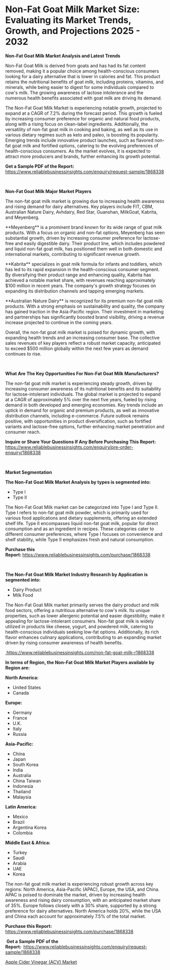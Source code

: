 <p><h1>Non-Fat Goat Milk Market Size: Evaluating its Market Trends, Growth, and Projections 2025 - 2032</h1></p><p><strong>Non-Fat Goat Milk Market Analysis and Latest Trends</strong></p>
<p><p>Non-Fat Goat Milk is derived from goats and has had its fat content removed, making it a popular choice among health-conscious consumers looking for a dairy alternative that is lower in calories and fat. This product retains the nutritional benefits of goat milk, including proteins, vitamins, and minerals, while being easier to digest for some individuals compared to cow's milk. The growing awareness of lactose intolerance and the numerous health benefits associated with goat milk are driving its demand.</p><p>The Non-Fat Goat Milk Market is experiencing notable growth, projected to expand at a CAGR of 7.2% during the forecast period. This growth is fueled by increasing consumer preference for organic and natural food products, along with a rising focus on clean-label ingredients. Additionally, the versatility of non-fat goat milk in cooking and baking, as well as its use in various dietary regimes such as keto and paleo, is boosting its popularity. Emerging trends include innovative product launches, such as flavored non-fat goat milk and fortified options, catering to the evolving preferences of health-conscious consumers. As the market evolves, it is expected to attract more producers and brands, further enhancing its growth potential.</p></p>
<p><strong>Get a Sample PDF of the Report:&nbsp;</strong> <a href="https://www.reliablebusinessinsights.com/enquiry/request-sample/1868338?utm_campaign=2244&utm_medium=2&utm_source=Github&utm_content=ia&utm_term=15022025&utm_id=non-fat-goat-milk">https://www.reliablebusinessinsights.com/enquiry/request-sample/1868338</a></p>
<p>&nbsp;</p>
<p><strong>Non-Fat Goat Milk Major Market Players</strong></p>
<p><p>The non-fat goat milk market is growing due to increasing health awareness and rising demand for dairy alternatives. Key players include FIT, CBM, Australian Nature Dairy, Avhdairy, Red Star, Guanshan, MilkGoat, Kabrita, and Meyenberg. </p><p>**Meyenberg** is a prominent brand known for its wide range of goat milk products. With a focus on organic and non-fat options, Meyenberg has seen substantial growth, driven by increasing consumer preference for lactose-free and easily digestible dairy. Their product line, which includes powdered and liquid non-fat goat milk, has positioned them well in both domestic and international markets, contributing to significant revenue growth.</p><p>**Kabrita** specializes in goat milk formula for infants and toddlers, which has led to its rapid expansion in the health-conscious consumer segment. By diversifying their product range and enhancing quality, Kabrita has achieved a notable market share, with revenues reaching approximately $100 million in recent years. The company's growth strategy focuses on expanding its distribution channels and tapping emerging markets.</p><p>**Australian Nature Dairy** is recognized for its premium non-fat goat milk products. With a strong emphasis on sustainability and quality, the company has gained traction in the Asia-Pacific region. Their investment in marketing and partnerships has significantly boosted brand visibility, driving a revenue increase projected to continue in the coming years.</p><p>Overall, the non-fat goat milk market is poised for dynamic growth, with expanding health trends and an increasing consumer base. The collective sales revenues of key players reflect a robust market capacity, anticipated to exceed $500 million globally within the next few years as demand continues to rise.</p></p>
<p>&nbsp;</p>
<p><strong>What Are The Key Opportunities For Non-Fat Goat Milk Manufacturers?</strong></p>
<p><p>The non-fat goat milk market is experiencing steady growth, driven by increasing consumer awareness of its nutritional benefits and its suitability for lactose-intolerant individuals. The global market is projected to expand at a CAGR of approximately 5% over the next five years, fueled by rising demand in both developed and emerging economies. Key trends include an uptick in demand for organic and premium products, as well as innovative distribution channels, including e-commerce. Future outlook remains positive, with opportunities in product diversification, such as fortified variants and lactose-free options, further enhancing market penetration and consumer reach.</p></p>
<p><strong>Inquire or Share Your Questions If Any Before Purchasing This Report:</strong> <a href="https://www.reliablebusinessinsights.com/enquiry/pre-order-enquiry/1868338?utm_campaign=2244&utm_medium=2&utm_source=Github&utm_content=ia&utm_term=15022025&utm_id=non-fat-goat-milk">https://www.reliablebusinessinsights.com/enquiry/pre-order-enquiry/1868338</a></p>
<p>&nbsp;</p>
<p><strong>Market Segmentation</strong></p>
<p><strong>The Non-Fat Goat Milk Market Analysis by types is segmented into:</strong></p>
<p><ul><li>Type I</li><li>Type II</li></ul></p>
<p><p>The Non-Fat Goat Milk market can be categorized into Type I and Type II. Type I refers to non-fat goat milk powder, which is primarily used for various food applications and dietary supplements, offering an extended shelf life. Type II encompasses liquid non-fat goat milk, popular for direct consumption and as an ingredient in recipes. These categories cater to different consumer preferences, where Type I focuses on convenience and shelf stability, while Type II emphasizes fresh and natural consumption.</p></p>
<p><strong>Purchase this Report:&nbsp;</strong><a href="https://www.reliablebusinessinsights.com/purchase/1868338?utm_campaign=2244&utm_medium=2&utm_source=Github&utm_content=ia&utm_term=15022025&utm_id=non-fat-goat-milk">https://www.reliablebusinessinsights.com/purchase/1868338</a></p>
<p>&nbsp;</p>
<p><strong>The Non-Fat Goat Milk Market Industry Research by Application is segmented into:</strong></p>
<p><ul><li>Dairy Product</li><li>Milk Food</li></ul></p>
<p><p>The Non-Fat Goat Milk market primarily serves the dairy product and milk food sectors, offering a nutritious alternative to cow's milk. Its unique properties, such as lower allergenic potential and easier digestibility, make it appealing for lactose-intolerant consumers. Non-fat goat milk is widely utilized in products like cheese, yogurt, and powdered milk, catering to health-conscious individuals seeking low-fat options. Additionally, its rich flavor enhances culinary applications, contributing to an expanding market driven by rising consumer awareness of health benefits.</p></p>
<p><a href="https://www.reliablebusinessinsights.com/non-fat-goat-milk-r1868338?utm_campaign=2244&utm_medium=2&utm_source=Github&utm_content=ia&utm_term=15022025&utm_id=non-fat-goat-milk">&nbsp;https://www.reliablebusinessinsights.com/non-fat-goat-milk-r1868338</a></p>
<p><strong>In terms of Region, the Non-Fat Goat Milk Market Players available by Region are:</strong></p>
<p>
    <p> <strong> North America: </strong>
        <ul>
            <li>United States</li>
            <li>Canada</li>
        </ul>
        </p> 
    <p> <strong> Europe: </strong>
        <ul>
            <li>Germany</li>
            <li>France</li>
            <li>U.K.</li>
            <li>Italy</li>
            <li>Russia</li>
        </ul>
        </p> 
    <p> <strong> Asia-Pacific: </strong>
        <ul>
            <li>China</li>
            <li>Japan</li>
            <li>South Korea</li>
            <li>India</li>
            <li>Australia</li>
            <li>China Taiwan</li>
            <li>Indonesia</li>
            <li>Thailand</li>
            <li>Malaysia</li>
        </ul>
        </p> 
    <p> <strong> Latin America: </strong>
        <ul>
            <li>Mexico</li>
            <li>Brazil</li>
            <li>Argentina Korea</li>
            <li>Colombia</li>
        </ul>
        </p> 
    <p> <strong> Middle East & Africa: </strong>
        <ul>
            <li>Turkey</li>
            <li>Saudi</li>
            <li>Arabia</li>
            <li>UAE</li>
            <li>Korea</li>
        </ul>
    </p>
    </p>
<p><p>The non-fat goat milk market is experiencing robust growth across key regions: North America, Asia-Pacific (APAC), Europe, the USA, and China. APAC is poised to dominate the market, driven by increasing health awareness and rising dairy consumption, with an anticipated market share of 35%. Europe follows closely with a 30% share, supported by a strong preference for dairy alternatives. North America holds 20%, while the USA and China each account for approximately 7.5% of the total market.</p></p>
<p><strong>Purchase this Report: </strong><a href="https://www.reliablebusinessinsights.com/purchase/1868338?utm_campaign=2244&utm_medium=2&utm_source=Github&utm_content=ia&utm_term=15022025&utm_id=non-fat-goat-milk">https://www.reliablebusinessinsights.com/purchase/1868338</a></p>
<p>&nbsp;<strong>Get a Sample PDF of the Report:&nbsp;&nbsp;</strong><a href="https://www.reliablebusinessinsights.com/enquiry/request-sample/1868338?utm_campaign=2244&utm_medium=2&utm_source=Github&utm_content=ia&utm_term=15022025&utm_id=non-fat-goat-milk">https://www.reliablebusinessinsights.com/enquiry/request-sample/1868338</a></p>
<p><strong></strong></p>
<p><p><a href="https://github.com/steidmindy199393/Market-Research-Report-List-1/blob/main/apple-cider-vinegar-acv-market.md?utm_campaign=2244&utm_medium=2&utm_source=Github&utm_content=ia&utm_term=15022025&utm_id=non-fat-goat-milk">Apple Cider Vinegar (ACV) Market</a></p></p>